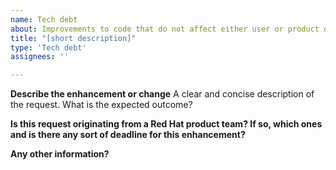 ```yaml
---
name: Tech debt
about: Improvements to code that do not affect either user or product developers’ experiences.
title: "[short description]"
type: 'Tech debt'
assignees: ''

---
```

**Describe the enhancement or change**
A clear and concise description of the request. What is the expected outcome?

**Is this request originating from a Red Hat product team? If so, which ones and is there any sort of deadline for this enhancement?**

**Any other information?**
